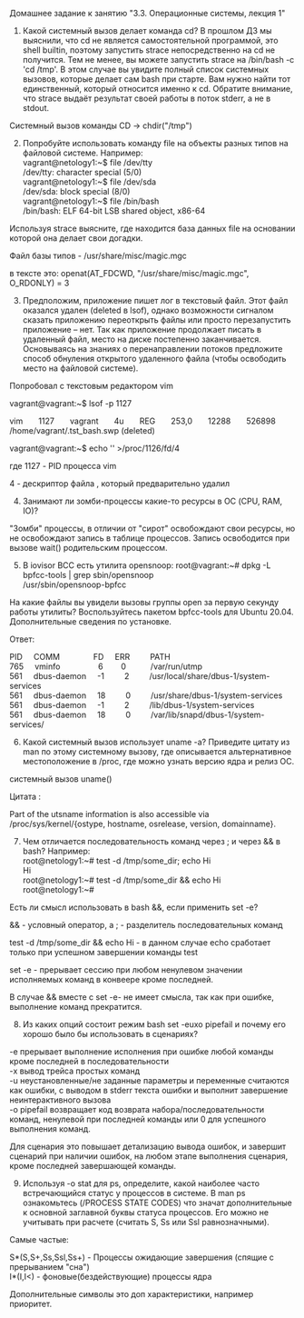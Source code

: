 Домашнее задание к занятию "3.3. Операционные системы, лекция 1"
1. Какой системный вызов делает команда cd? В прошлом ДЗ мы выяснили, что cd не является самостоятельной программой, это shell builtin, поэтому запустить strace непосредственно на cd не получится.
Тем не менее, вы можете запустить strace на /bin/bash -c 'cd /tmp'. В этом случае вы увидите полный список системных вызовов, которые делает сам bash при старте. Вам нужно найти тот единственный, который относится именно к cd.
Обратите внимание, что strace выдаёт результат своей работы в поток stderr, а не в stdout.

Системный вызов команды CD -> chdir("/tmp") 

2. Попробуйте использовать команду file на объекты разных типов на файловой системе. Например:  
vagrant@netology1:~$ file /dev/tty  
/dev/tty: character special (5/0)  
vagrant@netology1:~$ file /dev/sda  
/dev/sda: block special (8/0)  
vagrant@netology1:~$ file /bin/bash  
/bin/bash: ELF 64-bit LSB shared object, x86-64  

Используя strace выясните, где находится база данных file на основании которой она делает свои догадки.  

Файл базы типов - /usr/share/misc/magic.mgc  

в тексте это:  openat(AT_FDCWD, "/usr/share/misc/magic.mgc", O_RDONLY) = 3  

3. Предположим, приложение пишет лог в текстовый файл. Этот файл оказался удален (deleted в lsof), однако возможности сигналом сказать приложению переоткрыть файлы или просто перезапустить приложение – нет.
 Так как приложение продолжает писать в удаленный файл, место на диске постепенно заканчивается. 
Основываясь на знаниях о перенаправлении потоков предложите способ обнуления открытого удаленного файла (чтобы освободить место на файловой системе).

Попробовал с текстовым редактором vim

vagrant@vagrant:~$ lsof -p 1127  


vim  &nbsp;  &nbsp;  &nbsp; 1127  &nbsp;  &nbsp;  &nbsp; vagrant &nbsp;  &nbsp;  &nbsp; 4u &nbsp;  &nbsp;  &nbsp; REG &nbsp;  &nbsp;  &nbsp; 253,0 &nbsp;  &nbsp;  &nbsp; 12288 &nbsp;  &nbsp;  &nbsp; 526898 &nbsp;  &nbsp;  &nbsp; /home/vagrant/.tst_bash.swp (deleted)

vagrant@vagrant:~$ echo '' >/proc/1126/fd/4  

где 1127 - PID процесса vim  

4 - дескриптор файла , который предварительно удалил

4. Занимают ли зомби-процессы какие-то ресурсы в ОС (CPU, RAM, IO)?

"Зомби" процессы, в отличии от "сирот" освобождают свои ресурсы, но не освобождают запись в таблице процессов. 
Запись освободится при вызове wait() родительским процессом. 

5. В iovisor BCC есть утилита opensnoop:
root@vagrant:~# dpkg -L bpfcc-tools | grep sbin/opensnoop  
/usr/sbin/opensnoop-bpfcc  

На какие файлы вы увидели вызовы группы open за первую секунду работы утилиты? Воспользуйтесь пакетом bpfcc-tools для Ubuntu 20.04. Дополнительные сведения по установке.

Ответ:

PID &nbsp;  &nbsp;  COMM &nbsp;   &nbsp; &nbsp; &nbsp; &nbsp; &nbsp; &nbsp; FD &nbsp; &nbsp; ERR &nbsp; &nbsp; &nbsp; &nbsp; PATH  
765 &nbsp; &nbsp;   vminfo &nbsp; &nbsp; &nbsp;   &nbsp; &nbsp;   &nbsp;  &nbsp; &nbsp;  6 &nbsp; &nbsp; &nbsp; &nbsp;0 &nbsp; &nbsp; &nbsp; &nbsp; &nbsp; /var/run/utmp  
561  &nbsp; &nbsp;  dbus-daemon   &nbsp; &nbsp;     -1 &nbsp; &nbsp; &nbsp; &nbsp; 2 &nbsp; &nbsp; &nbsp; &nbsp; /usr/local/share/dbus-1/system-services  
561  &nbsp; &nbsp;  dbus-daemon   &nbsp; &nbsp;     18 &nbsp; &nbsp; &nbsp; &nbsp; 0 &nbsp; &nbsp; &nbsp; &nbsp; /usr/share/dbus-1/system-services  
561  &nbsp; &nbsp;  dbus-daemon   &nbsp; &nbsp;     -1 &nbsp; &nbsp; &nbsp; &nbsp; 2 &nbsp; &nbsp; &nbsp; &nbsp; /lib/dbus-1/system-services  
561  &nbsp; &nbsp;  dbus-daemon   &nbsp; &nbsp;     18 &nbsp; &nbsp; &nbsp; &nbsp; 0 &nbsp; &nbsp; &nbsp; &nbsp; /var/lib/snapd/dbus-1/system-services/  


6. Какой системный вызов использует uname -a? Приведите цитату из man по этому системному вызову, где описывается альтернативное местоположение в /proc, где можно узнать версию ядра и релиз ОС.

системный вызов uname()

Цитата :

Part of the utsname information is also accessible  via  /proc/sys/kernel/{ostype, hostname, osrelease, version, domainname}.


7. Чем отличается последовательность команд через ; и через && в bash? Например:  
root@netology1:~# test -d /tmp/some_dir; echo Hi  
Hi  
root@netology1:~# test -d /tmp/some_dir && echo Hi  
root@netology1:~#  

Есть ли смысл использовать в bash &&, если применить set -e?  

&& -  условный оператор, 
а ;  - разделитель последовательных команд

test -d /tmp/some_dir && echo Hi - в данном случае echo сработает только при успешном завершении команды test

set -e - прерывает сессию при любом ненулевом значении исполняемых команд в конвеере кроме последней.

В случае &&  вместе с set -e- не имеет смысла, так как при ошибке, выполнение команд прекратится. 

8. Из каких опций состоит режим bash set -euxo pipefail и почему его хорошо было бы использовать в сценариях?

-e прерывает выполнение исполнения при ошибке любой команды кроме последней в последовательности   
-x вывод трейса простых команд  
-u неустановленные/не заданные параметры и переменные считаются как ошибки, с выводом в stderr текста ошибки и выполнит завершение неинтерактивного вызова  
-o pipefail возвращает код возврата набора/последовательности команд, ненулевой при последней команды или 0 для успешного выполнения команд.  

Для сценария это повышает детализацию вывода ошибок, и завершит сценарий при наличии ошибок, на любом этапе выполнения сценария, кроме последней завершающей команды.

9. Используя -o stat для ps, определите, какой наиболее часто встречающийся статус у процессов в системе. 
В man ps ознакомьтесь (/PROCESS STATE CODES) что значат дополнительные к основной заглавной буквы статуса процессов. 
Его можно не учитывать при расчете (считать S, Ss или Ssl равнозначными).

Самые частые:

S*(S,S+,Ss,Ssl,Ss+) - Процессы ожидающие завершения (спящие с прерыванием "сна")  
I*(I,I<) - фоновые(бездействующие) процессы ядра

Дополнительные символы это доп характеристики, например приоритет.
